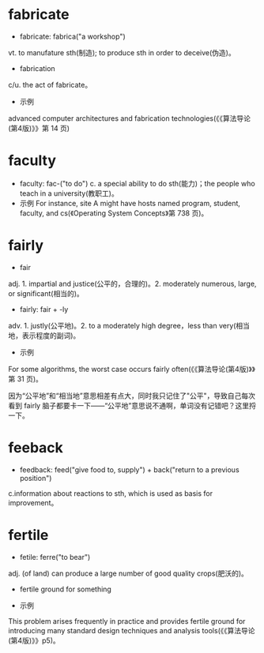 # fabricate

- fabricate: fabrica("a workshop") 

vt. to manufature sth(制造);  to produce sth in order to deceive(伪造)。

- fabrication

c/u. the act of fabricate。

- 示例

advanced computer architectures and fabrication technologies(《《算法导论(第4版)》》第 14 页)

# faculty

- faculty: fac-("to do")
  c. a special ability to do sth(能力)；the people who teach in a university(教职工)。
- 示例
  For instance, site A might have hosts named program, student, faculty, and cs(《Operating System Concepts》第 738 页)。

# fairly

- fair

adj. 1. impartial and justice(公平的，合理的)。2. moderately numerous, large, or significant(相当的)。

- fairly: fair + -ly

adv. 1. justly(公平地)。2. to a moderately high degree，less than very(相当地，表示程度的副词)。

- 示例

For some algorithms, the worst case occurs fairly often(《《算法导论(第4版)》》第 31 页)。

因为“公平地”和“相当地”意思相差有点大，同时我只记住了"公平"，导致自己每次看到 fairly 脑子都要卡一下——“公平地”意思说不通啊，单词没有记错吧？这里捋一下。

# feeback

- feedback: feed("give food to, supply") + back("return to a previous position")

c.information about reactions to sth, which is used as basis for improvement。

# fertile

- fetile:  ferre("to bear")

adj. (of land) can produce a large number of good quality crops(肥沃的)。

- fertile ground for something

- 示例

This problem arises frequently in practice and provides fertile ground for introducing many standard design techniques and analysis tools(《《算法导论(第4版)》》p5)。
